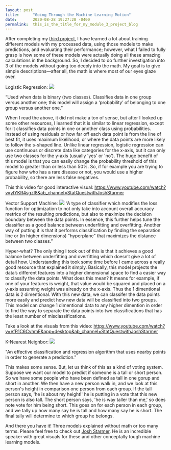 ```yaml
---
layout: post
title:      "Going Through the Machine Learning Motion"
date:       2020-08-28 19:27:28 -0400
permalink:  this_is_the_title_for_my_module_3_project_blog
---
```



After completing my [third project]( https://github.com/JohnPaulHernandezAlcala/Bank-Targeted-Marketing), I have learned a lot about training different models with my processed data, using those models to make predictions, and evaluating their performance; however, what I failed to fully grasp is how some of these models were actually doing all these amazing calculations in the background. So, I decided to do further investigation into 3 of the models without going too deeply into the math. My goal is to give simple descriptions—after all, the math is where most of our eyes glaze over.

Logistic Regression: 
![]( https://miro.medium.com/max/1428/1*Vd9ZTC1zWJPtV7iXPMJk1Q.png)

“Used when data is binary (two classes). Classifies data in one group versus another one; this model will assign a ‘probability’ of belonging to one group versus another one.”

When I read the above, it did not make a ton of sense, but after I looked up some other resources, I learned that it is similar to linear regression, except for it classifies data points in one or another class using probabilities. Instead of using residuals or how far off each data point is from the line of best fit, it uses maximum likelihood, or where the data points are more likely to follow the s-shaped line. Unlike linear regression, logistic regression can use continuous or discrete data like categories for the x-axis, but it can only use two classes for the y-axis (usually 'yes' or 'no'). The huge benefit of this model is that you can easily change the probability threshold of this model to greater than or less than 50%. So, if for example you are trying to figure how who has a rare disease or not, you would use a higher probability, so there are less false negatives.

This this video for good interactive visual: https://www.youtube.com/watch?v=yIYKR4sgzI8&ab_channel=StatQuestwithJoshStarmer

Vector Support Machine:
![]( https://i.imgur.com/WuxyO.png)
“A type of classifier which modifies the loss function for optimization to not only take into account overall accuracy metrics of the resulting predictions, but also to maximize the decision boundary between the data points. In essence, this further helps tune the classifier as a good balance between underfitting and overfitting. Another way of putting it is that it performs classification by finding the separation line or (in higher dimensions) "hyperplane" that maximizes the distance between two classes.”

Hyper-what? The only thing I took out of this is that it achieves a good balance between underfitting and overfitting which doesn’t give a lot of detail how. Understanding this took some time before I came across a really good resource that explained it simply. Basically, this model projects the data’s different features into a higher dimensional space to find a easier way to classify the data points. What does this mean? It means for example, if one of your features is weight, that value would be squared and placed on a y-axis assuming weight was already on the x-axis. Thus the 1 dimentional data is 2 dimentional. With this new data, we can classifer the data points more easily and predict how new data will be classified into two groups. This model can change 1 dimentional data to any higher dimention in order to find the way to separate the data points into two classifications that has the least number of misclassifications.

Take a look at the visuals from this video: https://www.youtube.com/watch?v=efR1C6CvhmE&app=desktop&ab_channel=StatQuestwithJoshStarmer

K-Nearest Neighbor:
![](https://cdn-images-1.medium.com/max/800/0*uNbO79MrS7jvY4qp.png)

"An effective classification and regression algorithm that uses nearby points in order to generate a prediction."

This makes some sense. But, let us think of this as a kind of voting system. Suppose we want our model to predict if someone is a tall or short person. So we have some people who have been defined as tall in one gorup and short in another. We then have a new person walk in, and we look at this person's height in comparison one person from each group. If the tall person says, 'he is about my height!' he is putting in a vote that this new person is also tall. The short person says, 'he is way taller than me,' so does note vote for him being short. This goes on for each person in each group, and we tally up how many say he is tall and how many say he is short. The final tally will determine to which group he belongs.

And there you have it! Three models explained without math or too many terms.
Please feel free to check out [Josh Starmer](https://www.youtube.com/channel/UCtYLUTtgS3k1Fg4y5tAhLbw). He is an incredible speaker with great visuals for these and other conceptally tough machine learning models.


